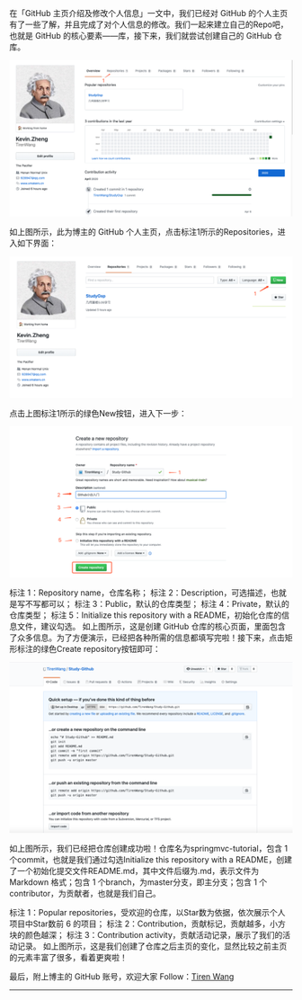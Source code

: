 在「GitHub 主页介绍及修改个人信息」一文中，我们已经对 GitHub 的个人主页有了一些了解，并且完成了对个人信息的修改。我们一起来建立自己的Repo吧，也就是 GitHub 的核心要素——库，接下来，我们就尝试创建自己的 GitHub 仓库。

![1-3-01](images/1-3-01.png)

如上图所示，此为博主的 GitHub 个人主页，点击标注1所示的Repositories，进入如下界面：

![1-3-02](images/1-3-02.png)

点击上图标注1所示的绿色New按钮，进入下一步：

![1-3-01](images/1-3-03.png)

标注 1：Repository name，仓库名称；
标注 2：Description，可选描述，也就是写不写都可以；
标注 3：Public，默认的仓库类型；
标注 4：Private，默认的仓库类型；
标注 5：Initialize this repository with a README，初始化仓库的信息文件，建议勾选。
如上图所示，这是创建 GitHub 仓库的核心页面，里面包含了众多信息。为了方便演示，已经把各种所需的信息都填写完啦！接下来，点击矩形标注的绿色Create repository按钮即可：

![1-3-04](images/1-3-04.png)

如上图所示，我们已经把仓库创建成功啦！仓库名为springmvc-tutorial，包含 1 个commit，也就是我们通过勾选Initialize this repository with a README，创建了一个初始化提交文件README.md，其中文件后缀为.md，表示文件为 Markdown 格式；包含 1 个branch，为master分支，即主分支；包含 1 个contributor，为贡献者，也就是我们自己。



标注 1：Popular repositories，受欢迎的仓库，以Star数为依据，依次展示个人项目中Star数前 6 的项目；
标注 2：Contribution，贡献标记，贡献越多，小方块的颜色越深；
标注 3：Contribution activity，贡献活动记录，展示了我们的活动记录。
如上图所示，这是我们创建了仓库之后主页的变化，显然比较之前主页的元素丰富了很多，看着更爽啦！

最后，附上博主的 GitHub 账号，欢迎大家 Follow：[Tiren Wang](https://github.com/TirenWang)

------------------------------------------------------------------------------------------------

